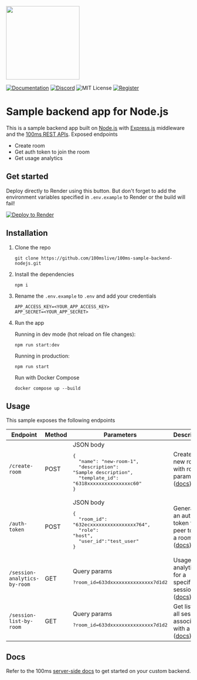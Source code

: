 <a href="https://100ms.live/">
  <img src="https://user-images.githubusercontent.com/93931528/205858417-8c0a0d1b-2d46-4710-9316-7418092fd3d6.svg" width="200" />
</a>

[![Documentation](https://img.shields.io/badge/Read-Documentation-blue)](https://www.100ms.live/docs/server-side/v2/introduction/basics)
[![Discord](https://img.shields.io/discord/843749923060711464?label=Join%20on%20Discord)](https://100ms.live/discord)
![MIT License](https://img.shields.io/badge/license-MIT-blue)
[![Register](https://img.shields.io/badge/Contact-Know%20More-blue)](https://dashboard.100ms.live/register)

# Sample backend app for Node.js

This is a sample backend app built on [Node.js](https://nodejs.org/en/) with [Express.js](https://expressjs.com/) middleware and the [100ms REST APIs](https://www.100ms.live/docs/server-side/v2/introduction/request-and-response). Exposed endpoints

- Create room
- Get auth token to join the room
- Get usage analytics

## Get started

Deploy directly to Render using this button. But don't forget to add the environment variables specified in `.env.example` to Render or the build will fail!

[![Deploy to Render](https://render.com/images/deploy-to-render-button.svg)](https://render.com/deploy?repo=https://github.com/100mslive/100ms-sample-backend-nodejs)

## Installation

1. Clone the repo

   ```
   git clone https://github.com/100mslive/100ms-sample-backend-nodejs.git
   ```

2. Install the dependencies

   ```
   npm i
   ```

3. Rename the `.env.example` to `.env` and add your credentials

   ```
   APP_ACCESS_KEY=<YOUR_APP_ACCESS_KEY>
   APP_SECRET=<YOUR_APP_SECRET>
   ```

4. Run the app

   Running in dev mode (hot reload on file changes):

   ```
   npm run start:dev
   ```

   Running in production:

   ```
   npm run start
   ```

   Run with Docker Compose

   ```
   docker compose up --build
   ```

## Usage

This sample exposes the following endpoints

| Endpoint                     | Method | Parameters                                                                                                                                                                  | Description                                                                                                                               |
| ---------------------------- | ------ | --------------------------------------------------------------------------------------------------------------------------------------------------------------------------- | ----------------------------------------------------------------------------------------------------------------------------------------- |
| `/create-room`               | POST   | JSON body <pre>{<br>&nbsp;&nbsp;"name": "new-room-1",<br>&nbsp;&nbsp;"description": "Sample description",<br>&nbsp;&nbsp;"template_id": "6318xxxxxxxxxxxxxxxc60"<br>}</pre> | Create a new room with room params ([docs](https://www.100ms.live/docs/server-side/v2/api-reference/Rooms/create-via-api))                |
| `/auth-token`                | POST   | JSON body <br><pre>{<br>&nbsp;&nbsp;"room_id": "632ecxxxxxxxxxxxxxxxx764",<br>&nbsp;&nbsp;"role": "host",<br>&nbsp;&nbsp;"user_id":"test_user"<br>}</pre>                   | Generate an auth token for a peer to join a room ([docs](https://www.100ms.live/docs/concepts/v2/concepts/security-and-tokens))           |
| `/session-analytics-by-room` | GET    | Query params <pre>?room_id=633dxxxxxxxxxxxxxxx7d1d2</pre>                                                                                                                   | Usage analytics for a specific session ([docs](https://www.100ms.live/docs/server-side/v2/how--to-guides/build-attendance))               |
| `/session-list-by-room`      | GET    | Query params <pre>?room_id=633dxxxxxxxxxxxxxxx7d1d2</pre>                                                                                                                   | Get list of all sessions associated with a room ([docs](https://www.100ms.live/docs/server-side/v2/api-reference/Sessions/list-sessions)) |

## Docs

Refer to the 100ms [server-side docs](https://www.100ms.live/docs/server-side/v2/introduction/basics) to get started on your custom backend.
